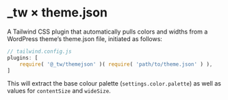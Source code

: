 # \_tw × theme.json

A Tailwind CSS plugin that automatically pulls colors and widths from a WordPress theme’s theme.json file, initiated as follows:

```js
// tailwind.config.js
plugins: [
	require( '@_tw/themejson' )( require( 'path/to/theme.json' ) ),
]
```

This will extract the base colour palette (`settings.color.palette`) as well as values for `contentSize` and `wideSize`.
